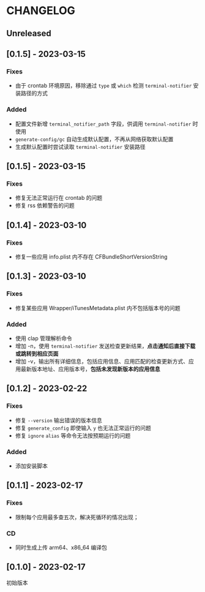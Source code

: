 # CHANGELOG

## Unreleased

## [0.1.5] - 2023-03-15
### Fixes
  - 由于 crontab 环境原因，移除通过 `type` 或 `which` 检测 `terminal-notifier` 安装路径的方式

### Added
  - 配置文件新增 `terminal_notifier_path` 字段，供调用 `terminal-notifier` 时使用
  - `generate-config/gc` 自动生成默认配置，不再从网络获取默认配置
  - 生成默认配置时尝试读取 `terminal-notifier` 安装路径

## [0.1.5] - 2023-03-15
### Fixes
  - 修复无法正常运行在 crontab 的问题
  - 修复 rss 依赖警告的问题

## [0.1.4] - 2023-03-10
### Fixes
  - 修复一些应用 info.plist 内不存在 CFBundleShortVersionString

## [0.1.3] - 2023-03-10
### Fixes
  - 修复某些应用 Wrapper/iTunesMetadata.plist 内不包括版本号的问题

### Added
  - 使用 clap 管理解析命令
  - 增加 -n，使用 `terminal-notifier` 发送检查更新结果，**点击通知后直接下载或跳转到相应页面**
  - 增加 -v，输出所有详细信息，包括应用信息、应用匹配的检查更新方式、应用最新版本地址、应用版本号，**包括未发现新版本的应用信息**

## [0.1.2] - 2023-02-22
### Fixes
  - 修复 `--version` 输出错误的版本信息
  - 修复 `generate_config` 即使输入 `y` 也无法正常运行的问题
  - 修复 `ignore` `alias` 等命令无法按预期运行的问题
### Added
  - 添加安装脚本

## [0.1.1] - 2023-02-17
### Fixes
  - 限制每个应用最多查五次，解决死循环的情况出现；
### CD
  - 同时生成上传 arm64、x86_64 编译包

## [0.1.0] - 2023-02-17
初始版本

